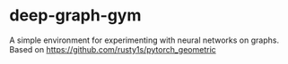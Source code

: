 # deep-graph-gym
A simple environment for experimenting with neural networks on graphs. Based on https://github.com/rusty1s/pytorch_geometric
